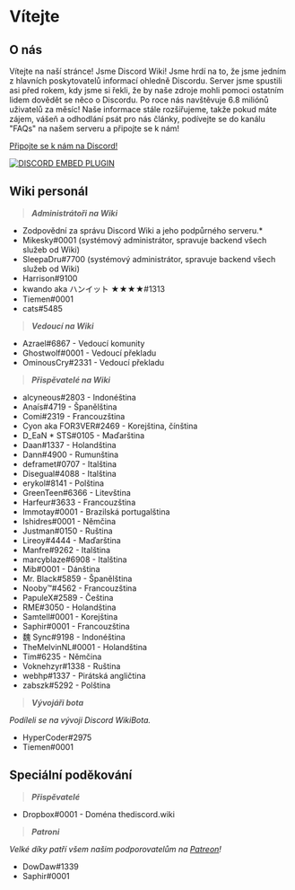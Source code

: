<!-- TITLE: Czech - Domovská stránka -->
<!-- SUBTITLE: Vítejte na Discord Wiki! -->

# Vítejte
## O nás

Vítejte na naší stránce! Jsme Discord Wiki! Jsme hrdí na to, že jsme jedním z hlavních poskytovatelů informací ohledně Discordu. Server jsme spustili asi před rokem, kdy jsme si řekli, že by naše zdroje mohli pomoci ostatním lidem dovědět se něco o Discordu. Po roce nás navštěvuje 6.8 miliónů uživatelů za měsíc! Naše informace stále rozšiřujeme, takže pokud máte zájem, vášeň a odhodlání psát pro nás články, podívejte se do kanálu "FAQs" na našem serveru a připojte se k nám!

[Připojte se k nám na Discord!](https://discord.gg/ZRJ9Ghh)

<a href="https://discord.gg/ZRJ9Ghh">![DISCORD EMBED PLUGIN](https://discordapp.com/api/guilds/367460196148183040/widget.png?style=banner2)</a>

## Wiki personál
> ***Administrátoři na Wiki***

* Zodpovědní za správu Discord Wiki a jeho podpůrného serveru.*
* Mikesky#0001 (systémový administrátor, spravuje backend všech služeb od Wiki)
* SleepaDru#7700 (systémový administrátor, spravuje backend všech služeb od Wiki)
* Harrison#9100
* kwando aka ハンイット ★★★★#1313
* Tiemen#0001
* cats#5485

> ***Vedoucí na Wiki***

* Azrael#6867 - Vedoucí komunity
* Ghostwolf#0001 - Vedoucí překladu
* OminousCry#2331 - Vedoucí překladu

> ***Přispěvatelé na Wiki***

* alcyneous#2803 - Indonéština
* Anaís#4719 - Španělština
* Comi#2319 - Francouzština
* Cyon aka FOR3VER#2469 - Korejština, čínština
* D_EaN * STS#0105 - Maďarština
* Daan#1337 - Holandština
* Dann#4900 - Rumunština
* deframet#0707 - Italština
* Disegual#4088 - Italština
* erykol#8141 - Polština
* GreenTeen#6366 - Litevština
* Harfeur#3633 - Francouzština
* Immotay#0001 - Brazilská portugalština
* Ishidres#0001 - Němčina
* Justman#0150 - Ruština
* Lireoy#4444 - Maďarština
* Manfre#9262 - Italština
* marcyblaze#6908 - Italština
* Mib#0001 - Dánština
* Mr. Black#5859 - Španělština
* Nooby™#4562 - Francouzština
* PapuleX#2589 - Čeština
* RME#3050 - Holandština
* Samtell#0001 - Korejština
* Saphir#0001 - Francouzština
* 魏 Sync#9198 - Indonéština
* TheMelvinNL#0001 - Holandština
* Tim#6235 - Němčina
* Voknehzyr#1338 - Ruština
* webhp#1337 - Pirátská angličtina
* zabszk#5292 - Polština

> ***Vývojáři bota***

*Podíleli se na vývoji Discord WikiBota.*
* HyperCoder#2975
* Tiemen#0001

## Speciální poděkování

>***Přispěvatelé***

* Dropbox#0001 - Doména thediscord.wiki

> ***Patroni***

*Velké díky patří všem našim podporovatelům na [Patreon](https://www.patreon.com/TheDiscordWiki)!*

* DowDaw#1339
* Saphir#0001